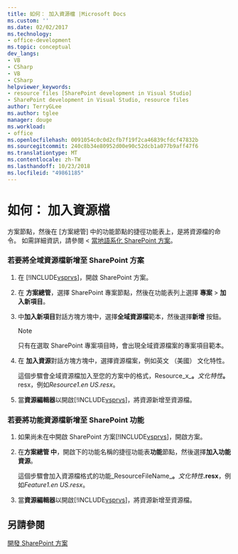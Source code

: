 ```yaml
---
title: 如何： 加入資源檔 |Microsoft Docs
ms.custom: ''
ms.date: 02/02/2017
ms.technology:
- office-development
ms.topic: conceptual
dev_langs:
- VB
- CSharp
- VB
- CSharp
helpviewer_keywords:
- resource files [SharePoint development in Visual Studio]
- SharePoint development in Visual Studio, resource files
author: TerryGLee
ms.author: tglee
manager: douge
ms.workload:
- office
ms.openlocfilehash: 0091054c0c0d2cfb7f19f2ca46839cfdcf47832b
ms.sourcegitcommit: 240c8b34e80952d00e90c52dcb1a077b9aff47f6
ms.translationtype: MT
ms.contentlocale: zh-TW
ms.lasthandoff: 10/23/2018
ms.locfileid: "49861185"
---
```

# <a name="how-to-add-a-resource-file"></a>如何： 加入資源檔
  方案節點，然後在 [方案總管] 中的功能節點的捷徑功能表上，是將資源檔的命令。 如需詳細資訊，請參閱 <<c0> [ 當地語系化 SharePoint 方案](../sharepoint/localizing-sharepoint-solutions.md)。  
  
### <a name="to-add-a-global-resource-file-to-a-sharepoint-solution"></a>若要將全域資源檔新增至 SharePoint 方案  
  
1. 在  [!INCLUDE[vsprvs](../sharepoint/includes/vsprvs-md.md)]，開啟 SharePoint 方案。  
  
2. 在 **方案總管**，選擇 SharePoint 專案節點，然後在功能表列上選擇 **專案** > **加入新項目**。  
  
3. 中**加入新項目**對話方塊方塊中，選擇**全域資源檔**範本，然後選擇**新增** 按鈕。  
  
   > [!NOTE]  
   >  只有在選取 SharePoint 專案項目時，會出現全域資源檔案的專案項目範本。  
  
4. 在 **加入資源**對話方塊方塊中，選擇資源檔案，例如英文 （美國） 文化特性。  
  
    這個步驟會全域資源檔加入至您的方案中的格式，Resource_x_**。**<em>文化特性</em><strong>。</strong>resx，例如*Resource1.en US.resx*。  
  
5. 當**資源編輯器**以開啟[!INCLUDE[vsprvs](../sharepoint/includes/vsprvs-md.md)]，將資源新增至資源檔。  
  
### <a name="to-add-a-feature-resource-file-to-a-sharepoint-feature"></a>若要將功能資源檔新增至 SharePoint 功能  
  
1.  如果尚未在中開啟 SharePoint 方案[!INCLUDE[vsprvs](../sharepoint/includes/vsprvs-md.md)]，開啟方案。  
  
2.  在**方案總管 中**，開啟下的功能名稱的捷徑功能表**功能**節點，然後選擇**加入功能資源**。  
  
     這個步驟會加入資源檔格式的功能_ResourceFileName_**。**_文化特性_**.resx**，例如*Feature1.en US.resx*。  
  
3.  當**資源編輯器**以開啟[!INCLUDE[vsprvs](../sharepoint/includes/vsprvs-md.md)]，將資源新增至資源檔。  
  
## <a name="see-also"></a>另請參閱
 [開發 SharePoint 方案](../sharepoint/developing-sharepoint-solutions.md)  
  
 
